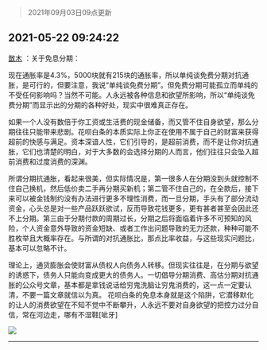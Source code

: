 > 2021年09月03日09点更新
<link rel="stylesheet" href="https://cdn.jsdelivr.net/gh/taotie6/sampleJSON@main/css/photo_show.css">


 ## 2021-05-22 09:24:22 

 [㪚木](https://www.coolapk.com/feed/27136387?shareKey=NGY4ZDhjZDdlNDRkNjEzMTc3Zjc~) ：关于免息分期：

现在通胀率是4.3%，5000块就有215块的通胀率，所以单纯谈免费分期对抗通胀，是可行的，但要注意，我说“单纯谈免费分期”。但免费分期可能孤立而单纯的不受任何影响吗？当然不可能。人永远被各种信息和欲望所影响，所以“单纯谈免费分期”而显示出的分期的各种好处<!--break-->，现实中很难真正存在。

如果一个人没有数倍于你工资或生活费的现金储备，而又管不住自身欲望，那么分期往往只能带来悲剧。花呗白条的本质实际上你正在使用不属于自己的财富来获得超前的快感与满足。资本深谙人性，它们引导的，是超前消费，而不是让你对抗通胀，它们也清楚的明白，对于大多数的会选择分期的人而言，他们往往只会坠入超前消费和过度消费的深渊。

所谓分期抗通胀，看起来很美，但实际情况是，第一很多人在分期没到头就控制不住自己换机，然后低价卖二手再分期买新机；第二管不住自己的，在全款后，接下来可以被金钱制约没有办法进行更多不理性消费，而一旦分期，手头有了部分流动资金，心头总是对一些产品跃跃欲试，反而导致花钱更多，更有甚者甚至会因此还不上分期。第三由于分期付款的周期过长，分期之后将面临着许多不可预知的风险，个人资金意外导致的资金短缺、或者工作出问题导致的无力还款，种种可能不胜枚举且大概率存在。与所谓的对抗通胀比，那点比率收益，与这些现实问题比，基本可以忽略不计。

理论上，通货膨胀会使财富从债权人向债务人转移。但现实往往是，在分期与欲望的诱惑下，债务人只能向变成更大的债务人。一切倡导分期消费、高估分期对抗通胀的公众号文章，基本都是拿钱说话给穷鬼洗脑让穷鬼消费的，这一点一定要认清，不要一篇文章就信以为真。
花呗白条的免息本身就是这个陷阱，它潜移默化的让人的消费欲望在不知不觉中不断攀升，人永远不要对自身欲望的把控力过分自信，常在河边走，哪有不湿鞋[呲牙] 

<div class="album">
<img class="img-item" src="http://image.coolapk.com/feed/2020/0606/14/1081091_39c516f3_5623_1393@320x180.gif" />
</div>

 ------- 

